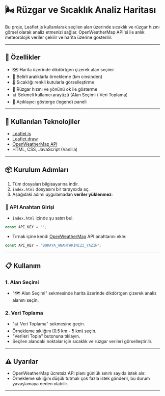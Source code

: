 # 🌬️ Rüzgar ve Sıcaklık Analiz Haritası

Bu proje, Leaflet.js kullanılarak seçilen alan üzerinde sıcaklık ve rüzgar hızını görsel olarak analiz etmenizi sağlar. OpenWeatherMap API'si ile anlık meteorolojik veriler çekilir ve harita üzerine gösterilir.

---

## 🚀 Özellikler

- 🗺️ Harita üzerinde dikdörtgen çizerek alan seçimi
- 📍 Belirli aralıklarla örnekleme (km cinsinden)
- 🌡️ Sıcaklığı renkli kutularla görselleştirme
- 💨 Rüzgar hızını ve yönünü ok ile gösterme
- 📊 Sekmeli kullanıcı arayüzü (Alan Seçimi / Veri Toplama)
- 🧭 Açıklayıcı gösterge (legend) paneli

---

## 🧰 Kullanılan Teknolojiler

- [Leaflet.js](https://leafletjs.com/)
- [Leaflet.draw](https://github.com/Leaflet/Leaflet.draw)
- [OpenWeatherMap API](https://openweathermap.org/api)
- HTML, CSS, JavaScript (Vanilla)

---

## 📦 Kurulum Adımları

1. Tüm dosyaları bilgisayarına indir.
2. `index.html` dosyasını bir tarayıcıda aç.
3. Aşağıdaki adımı uygulamadan **veriler yüklenmez**:

### 🔑 API Anahtarı Girişi

- `index.html` içinde şu satırı bul:

```js
const API_KEY = '';
```

- Tırnak içine kendi [OpenWeatherMap](https://openweathermap.org/api) API anahtarını ekle:

```js
const API_KEY = 'BURAYA_ANAHTARINIZI_YAZIN';
```

---

## 📋 Kullanım

### 1. Alan Seçimi

- "🗺️ Alan Seçimi" sekmesinde harita üzerinde dikdörtgen çizerek analiz alanını seçin.

### 2. Veri Toplama

- "📊 Veri Toplama" sekmesine geçin.
- Örnekleme sıklığını (0.5 km - 5 km) seçin.
- "Verileri Topla" butonuna tıklayın.
- Seçilen alandaki noktalar için sıcaklık ve rüzgar verileri görselleştirilir.

---

## ⚠️ Uyarılar

- OpenWeatherMap ücretsiz API planı günlük sınırlı sayıda istek alır.
- Örnekleme sıklığını düşük tutmak çok fazla istek gönderir, bu durum yavaşlamaya neden olabilir.

---
